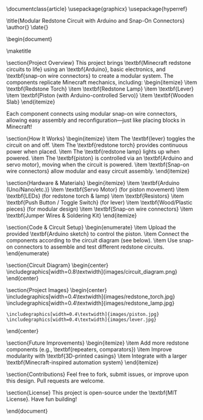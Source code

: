 \documentclass{article}
\usepackage{graphicx}
\usepackage{hyperref}

\title{Modular Redstone Circuit with Arduino and Snap-On Connectors}
\author{}
\date{}

\begin{document}

\maketitle

\section{Project Overview}
This project brings \textbf{Minecraft redstone circuits to life} using an \textbf{Arduino}, basic electronics, and \textbf{snap-on wire connectors} to create a modular system. The components replicate Minecraft mechanics, including:
\begin{itemize}
    \item \textbf{Redstone Torch}
    \item \textbf{Redstone Lamp}
    \item \textbf{Lever}
    \item \textbf{Piston (with Arduino-controlled Servo)}
    \item \textbf{Wooden Slab}
\end{itemize}

Each component connects using modular snap-on wire connectors, allowing easy assembly and reconfiguration—just like placing blocks in Minecraft!

\section{How It Works}
\begin{itemize}
    \item The \textbf{lever} toggles the circuit on and off.
    \item The \textbf{redstone torch} provides continuous power when placed.
    \item The \textbf{redstone lamp} lights up when powered.
    \item The \textbf{piston} is controlled via an \textbf{Arduino and servo motor}, moving when the circuit is powered.
    \item \textbf{Snap-on wire connectors} allow modular and easy circuit assembly.
\end{itemize}

\section{Hardware \& Materials}
\begin{itemize}
    \item \textbf{Arduino (Uno/Nano/etc.)}
    \item \textbf{Servo Motor} (for piston movement)
    \item \textbf{LEDs} (for redstone torch \& lamp)
    \item \textbf{Resistors}
    \item \textbf{Push Button / Toggle Switch} (for lever)
    \item \textbf{Wood/Plastic pieces} (for modular design)
    \item \textbf{Snap-on wire connectors}
    \item \textbf{Jumper Wires \& Soldering Kit}
\end{itemize}

\section{Code \& Circuit Setup}
\begin{enumerate}
    \item Upload the provided \textbf{Arduino sketch} to control the piston.
    \item Connect the components according to the circuit diagram (see below).
    \item Use snap-on connectors to assemble and test different redstone circuits.
\end{enumerate}

\section{Circuit Diagram}
\begin{center}
    \includegraphics[width=0.8\textwidth]{images/circuit_diagram.png}
\end{center}

\section{Project Images}
\begin{center}
    \includegraphics[width=0.4\textwidth]{images/redstone_torch.jpg}
    \includegraphics[width=0.4\textwidth]{images/redstone_lamp.jpg}
    
    \includegraphics[width=0.4\textwidth]{images/piston.jpg}
    \includegraphics[width=0.4\textwidth]{images/lever.jpg}
\end{center}

\section{Future Improvements}
\begin{itemize}
    \item Add more redstone components (e.g., \textbf{repeaters, comparators})
    \item Improve modularity with \textbf{3D-printed casings}
    \item Integrate with a larger \textbf{Minecraft-inspired automation system}
\end{itemize}

\section{Contributions}
Feel free to fork, submit issues, or improve upon this design. Pull requests are welcome.

\section{License}
This project is open-source under the \textbf{MIT License}. Have fun building!

\end{document}
